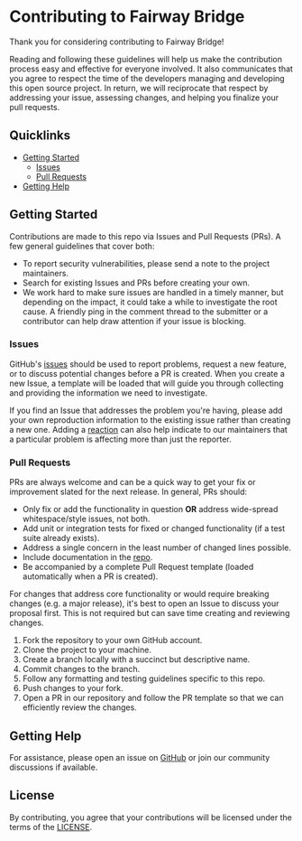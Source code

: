 # Contributing to Fairway Bridge

Thank you for considering contributing to Fairway Bridge!

Reading and following these guidelines will help us make the contribution process easy and effective for everyone involved. It also communicates that you agree to respect the time of the developers managing and developing this open source project. In return, we will reciprocate that respect by addressing your issue, assessing changes, and helping you finalize your pull requests.

## Quicklinks

* [Getting Started](#getting-started)
    * [Issues](#issues)
    * [Pull Requests](#pull-requests)
* [Getting Help](#getting-help)

## Getting Started

Contributions are made to this repo via Issues and Pull Requests (PRs). A few general guidelines that cover both:

- To report security vulnerabilities, please send a note to the project maintainers.
- Search for existing Issues and PRs before creating your own.
- We work hard to make sure issues are handled in a timely manner, but depending on the impact, it could take a while to investigate the root cause. A friendly ping in the comment thread to the submitter or a contributor can help draw attention if your issue is blocking.

### Issues

GitHub's [issues](https://github.com/401unauthorized/fairway-bridge/issues) should be used to report problems, request a new feature, or to discuss potential changes before a PR is created. When you create a new Issue, a template will be loaded that will guide you through collecting and providing the information we need to investigate.

If you find an Issue that addresses the problem you're having, please add your own reproduction information to the existing issue rather than creating a new one. Adding a [reaction](https://github.blog/2016-03-10-add-reactions-to-pull-requests-issues-and-comments/) can also help indicate to our maintainers that a particular problem is affecting more than just the reporter.

### Pull Requests

PRs are always welcome and can be a quick way to get your fix or improvement slated for the next release. In general, PRs should:

- Only fix or add the functionality in question **OR** address wide-spread whitespace/style issues, not both.
- Add unit or integration tests for fixed or changed functionality (if a test suite already exists).
- Address a single concern in the least number of changed lines possible.
- Include documentation in the [repo](https://github.com/401unauthorized/fairway-bridge).
- Be accompanied by a complete Pull Request template (loaded automatically when a PR is created).

For changes that address core functionality or would require breaking changes (e.g. a major release), it's best to open an Issue to discuss your proposal first. This is not required but can save time creating and reviewing changes.
1. Fork the repository to your own GitHub account.
2. Clone the project to your machine.
3. Create a branch locally with a succinct but descriptive name.
4. Commit changes to the branch.
5. Follow any formatting and testing guidelines specific to this repo.
6. Push changes to your fork.
7. Open a PR in our repository and follow the PR template so that we can efficiently review the changes.

## Getting Help

For assistance, please open an issue on [GitHub](https://github.com/401unauthorized/fairway-bridge/issues) or join our community discussions if available.

## License

By contributing, you agree that your contributions will be licensed under the terms of the [LICENSE](https://github.com/401unauthorized/fairway-bridge/blob/main/LICENSE).
